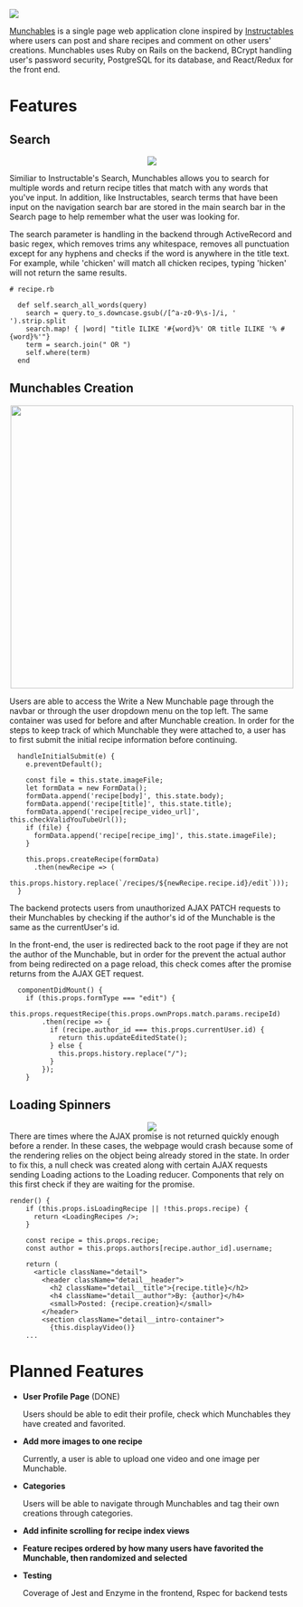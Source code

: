[<img src="https://i.imgur.com/ujt7Utj.png">](https://www.makemunchables.com/#/)

[Munchables](https://www.makemunchables.com/#/) is a single page web application clone inspired by [Instructables](https://www.instructables.com/) where users can post and share recipes and comment on other users' creations. Munchables uses Ruby on Rails on the backend, BCrypt handling user's password security, PostgreSQL for its database, and React/Redux for the front end. 


# Features
## Search
<div align="center">
  <img src="https://i.imgur.com/G5Yxn8f.gif">
</div>

Similiar to Instructable's Search, Munchables allows you to search for multiple words and return recipe titles that match with any words that you've input. In addition, like Instructables, search terms that have been input on the navigation search bar are stored in the main search bar in the Search page to help remember what the user was looking for.

The search parameter is handling in the backend through ActiveRecord and basic regex, which removes trims any whitespace, removes all punctuation except for any hyphens and checks if the word is anywhere in the title text. For example, while 'chicken' will match all chicken recipes, typing 'hicken' will not return the same results.


```
# recipe.rb

  def self.search_all_words(query)
    search = query.to_s.downcase.gsub(/[^a-z0-9\s-]/i, ' ').strip.split
    search.map! { |word| "title ILIKE '#{word}%' OR title ILIKE '% #{word}%'"}
    term = search.join(" OR ")
    self.where(term)
  end
```
## Munchables Creation

<div align="center">
  <img src="https://i.imgur.com/rlu4UQG.jpg" style="width: 500px;">
</div>

Users are able to access the Write a New Munchable page through the navbar or through the user dropdown menu on the top left. The same container was used for before and after Munchable creation. In order for the steps to keep track of which Munchable they were attached to, a user has to first submit the initial recipe information before continuing. 

```
  handleInitialSubmit(e) {
    e.preventDefault();

    const file = this.state.imageFile;
    let formData = new FormData();
    formData.append('recipe[body]', this.state.body);
    formData.append('recipe[title]', this.state.title);
    formData.append('recipe[recipe_video_url]', this.checkValidYouTubeUrl());
    if (file) {
      formData.append('recipe[recipe_img]', this.state.imageFile);
    }

    this.props.createRecipe(formData)
      .then(newRecipe => (
        this.props.history.replace(`/recipes/${newRecipe.recipe.id}/edit`)));
  }
```
The backend protects users from unauthorized AJAX PATCH requests to their Munchables by checking if the author's id of the Munchable is the same as the currentUser's id.

In the front-end, the user is redirected back to the root page if they are not the author of the Munchable, but in order for the prevent the actual author from being redirected on a page reload, this check comes after the promise returns from the AJAX GET request.

```
  componentDidMount() {
    if (this.props.formType === "edit") {
      this.props.requestRecipe(this.props.ownProps.match.params.recipeId)
        .then(recipe => {
          if (recipe.author_id === this.props.currentUser.id) {
            return this.updateEditedState();
          } else {
            this.props.history.replace("/");
          }
        });
    }
```


## Loading Spinners
<div align="center">
  <img src="https://i.imgur.com/wMhKNyy.gif">
</div>
There are times where the AJAX promise is not returned quickly enough before a render. In these cases, the webpage would crash because some of the rendering relies on the object being already stored in the state. In order to fix this, a null check was created along with certain AJAX requests sending Loading actions to the Loading reducer. Components that rely on this first check if they are waiting for the promise.

```
render() {
    if (this.props.isLoadingRecipe || !this.props.recipe) {
      return <LoadingRecipes />;
    }

    const recipe = this.props.recipe;
    const author = this.props.authors[recipe.author_id].username;

    return (
      <article className="detail">
        <header className="detail__header">
          <h2 className="detail__title">{recipe.title}</h2>
          <h4 className="detail__author">By: {author}</h4>
          <small>Posted: {recipe.creation}</small>
        </header>
        <section className="detail__intro-container">
          {this.displayVideo()}
    ...
```

# Planned Features
* **User Profile Page** (DONE)

  Users should be able to edit their profile, check which Munchables they have created and favorited.
* **Add more images to one recipe** 

  Currently, a user is able to upload one video and one image per Munchable. 
* **Categories**

  Users will be able to navigate through Munchables and tag their own creations through categories.
* **Add infinite scrolling for recipe index views**
* **Feature recipes ordered by how many users have favorited the Munchable, then randomized and selected**

* **Testing**

  Coverage of Jest and Enzyme in the frontend, Rspec for backend tests